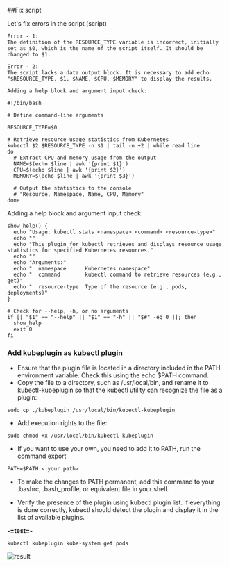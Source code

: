 ##Fix script

Let's fix errors in the script (script)

```console
Error - 1:
The definition of the RESOURCE_TYPE variable is incorrect, initially set as $0, which is the name of the script itself. It should be changed to $1.

Error - 2:
The script lacks a data output block. It is necessary to add echo "$RESOURCE_TYPE, $1, $NAME, $CPU, $MEMORY" to display the results.

Adding a help block and argument input check:

```


```console
#!/bin/bash

# Define command-line arguments

RESOURCE_TYPE=$0

# Retrieve resource usage statistics from Kubernetes
kubectl $2 $RESOURCE_TYPE -n $1 | tail -n +2 | while read line
do
  # Extract CPU and memory usage from the output
  NAME=$(echo $line | awk '{print $1}')
  CPU=$(echo $line | awk '{print $2}')
  MEMORY=$(echo $line | awk '{print $3}')

  # Output the statistics to the console
  # "Resource, Namespace, Name, CPU, Memory"
done
```

Adding a help block and argument input check:

```console
show_help() {
  echo "Usage: kubectl stats <namespace> <command> <resource-type>"
  echo ""
  echo "This plugin for kubectl retrieves and displays resource usage statistics for specified Kubernetes resources."
  echo ""
  echo "Arguments:"
  echo "  namespace      Kubernetes namespace"
  echo "  command        kubectl command to retrieve resources (e.g., get)"
  echo "  resource-type  Type of the resource (e.g., pods, deployments)"
}

# Check for --help, -h, or no arguments
if [[ "$1" == "--help" || "$1" == "-h" || "$#" -eq 0 ]]; then
  show_help
  exit 0
fi
```
### Add kubeplugin as kubectl plugin

- Ensure that the plugin file is located in a directory included in the PATH environment variable. Check this using the echo $PATH command.
- Copy the file to a directory, such as /usr/local/bin, and rename it to kubectl-kubeplugin so that the kubectl utility can recognize the file as a plugin: 

```console
sudo cp ./kubeplugin /usr/local/bin/kubectl-kubeplugin
```
- Add execution rights to the file:

```console
sudo chmod +x /usr/local/bin/kubectl-kubeplugin
```
- If you want to use your own, you need to add it to PATH, run the command export

```console
PATH=$PATH:< your path>
```
- To make the changes to PATH permanent, add this command to your .bashrc, .bash_profile, or equivalent file in your shell.

- Verify the presence of the plugin using kubectl plugin list. If everything is done correctly, kubectl should detect the plugin and display it in the list of available plugins.


**-=test=-**

```console
kubectl kubeplugin kube-system get pods 
```

![result](https://github.com/cipgen/scripts/blob/main/img/kubeplugin-result.png)